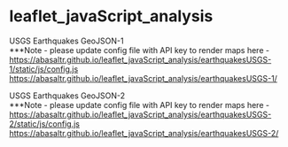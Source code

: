 # leaflet_javaScript_analysis

USGS Earthquakes GeoJSON-1 <br>
***Note - please update config file with API key to render maps here - <br>
https://abasaltr.github.io/leaflet_javaScript_analysis/earthquakesUSGS-1/static/js/config.js <Br>
https://abasaltr.github.io/leaflet_javaScript_analysis/earthquakesUSGS-1/

USGS Earthquakes GeoJSON-2 <br>
***Note - please update config file with API key to render maps here - <br>
https://abasaltr.github.io/leaflet_javaScript_analysis/earthquakesUSGS-2/static/js/config.js <Br>
https://abasaltr.github.io/leaflet_javaScript_analysis/earthquakesUSGS-2/
